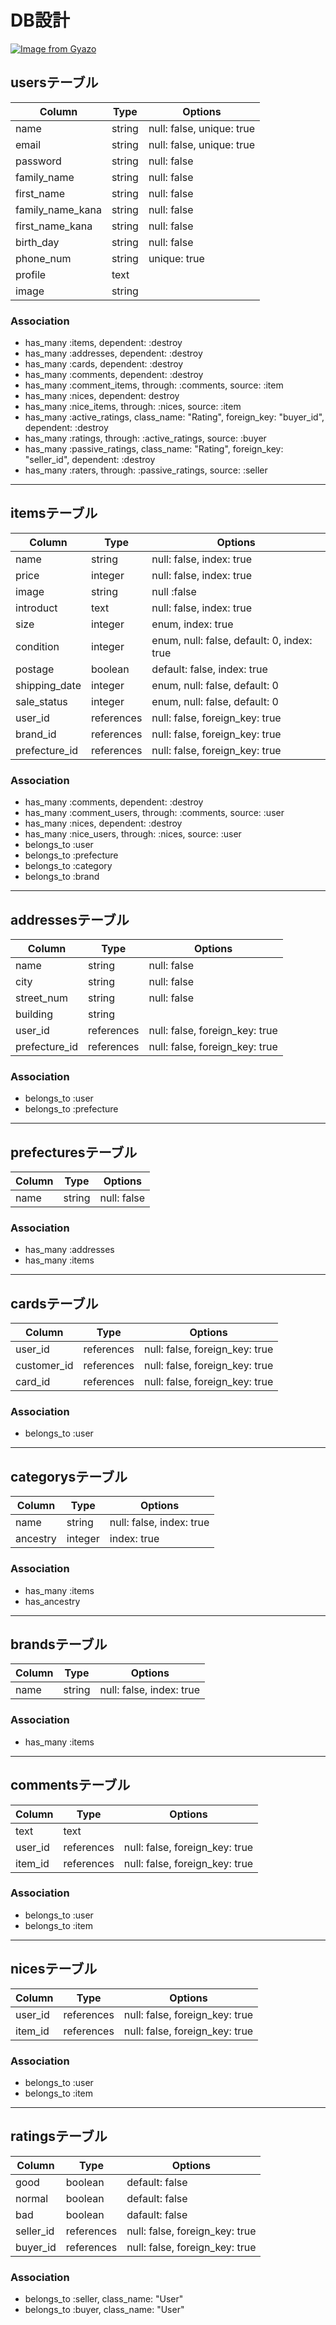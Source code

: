 # DB設計

[![Image from Gyazo](https://i.gyazo.com/dc9fa6bfe26c282e45ffe8f597e75c3a.png)](https://gyazo.com/dc9fa6bfe26c282e45ffe8f597e75c3a)

## usersテーブル

|Column|Type|Options|
|------|----|-------|
|name|string|null: false, unique: true|
|email|string|null: false, unique: true|
|password|string|null: false|
|family_name|string|null: false|
|first_name|string|null: false|
|family_name_kana|string|null: false|
|first_name_kana|string|null: false|
|birth_day|string|null: false|
|phone_num|string|unique: true|
|profile|text||
|image|string||

### Association
- has_many :items, dependent: :destroy
- has_many :addresses, dependent: :destroy
- has_many :cards, dependent: :destroy
- has_many :comments, dependent: :destroy
- has_many :comment_items, through: :comments, source: :item
- has_many :nices, dependent: destroy
- has_many :nice_items, through: :nices, source: :item
- has_many :active_ratings, class_name: "Rating", foreign_key: "buyer_id", dependent: :destroy
- has_many :ratings, through: :active_ratings, source: :buyer
- has_many :passive_ratings, class_name: "Rating", foreign_key: "seller_id", dependent: :destroy
- has_many :raters, through: :passive_ratings, source: :seller

---

## itemsテーブル

|Column|Type|Options|
|------|----|-------|
|name|string|null: false, index: true|
|price|integer|null: false, index: true|
|image|string|null :false|
|introduct|text|null: false, index: true|
|size|integer|enum, index: true|
|condition|integer|enum, null: false, default: 0, index: true|
|postage|boolean|default: false, index: true|
|shipping_date|integer|enum, null: false, default: 0|
|sale_status|integer|enum, null: false, default: 0|
|user_id|references|null: false, foreign_key: true|
|brand_id|references|null: false, foreign_key: true|
|prefecture_id|references|null: false, foreign_key: true|

### Association
- has_many :comments, dependent: :destroy
- has_many :comment_users, through: :comments, source: :user
- has_many :nices, dependent: :destroy
- has_many :nice_users, through: :nices, source: :user
- belongs_to :user
- belongs_to :prefecture
- belongs_to :category
- belongs_to :brand

---

## addressesテーブル
|Column|Type|Options|
|------|----|-------|
|name|string|null: false|
|city|string|null: false|
|street_num|string|null: false|
|building|string||
|user_id|references|null: false, foreign_key: true|
|prefecture_id|references|null: false, foreign_key: true|

### Association
- belongs_to :user
- belongs_to :prefecture

---

## prefecturesテーブル
|Column|Type|Options|
|------|----|-------|
|name|string|null: false|

### Association
- has_many :addresses
- has_many :items

---

## cardsテーブル
|Column|Type|Options|
|------|----|-------|
|user_id|references|null: false, foreign_key: true|
|customer_id|references|null: false, foreign_key: true|
|card_id|references|null: false, foreign_key: true|

### Association
- belongs_to :user

---

## categorysテーブル
|Column|Type|Options|
|------|----|-------|
|name|string|null: false, index: true|
|ancestry|integer|index: true|

### Association
- has_many :items
- has_ancestry
---

## brandsテーブル
|Column|Type|Options|
|------|----|-------|
|name|string|null: false, index: true|

### Association
- has_many :items

---

## commentsテーブル
|Column|Type|Options|
|------|----|-------|
|text|text||
|user_id|references|null: false, foreign_key: true|
item_id|references|null: false, foreign_key: true|

### Association
- belongs_to :user
- belongs_to :item

---

## nicesテーブル
|Column|Type|Options|
|------|----|-------|
|user_id|references|null: false, foreign_key: true|
item_id|references|null: false, foreign_key: true|

### Association
- belongs_to :user
- belongs_to :item

---

## ratingsテーブル
|Column|Type|Options|
|------|----|-------|
|good|boolean|default: false|
|normal|boolean|default: false|
|bad|boolean|dafault: false|
|seller_id|references|null: false, foreign_key: true|
|buyer_id|references|null: false, foreign_key: true|

### Association
- belongs_to :seller, class_name: "User"
- belongs_to :buyer, class_name: "User"